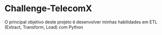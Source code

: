 # Challenge-TelecomX
O principal objetivo deste projeto é desenvolver minhas habilidades em ETL (Extract, Transform, Load) com Python
